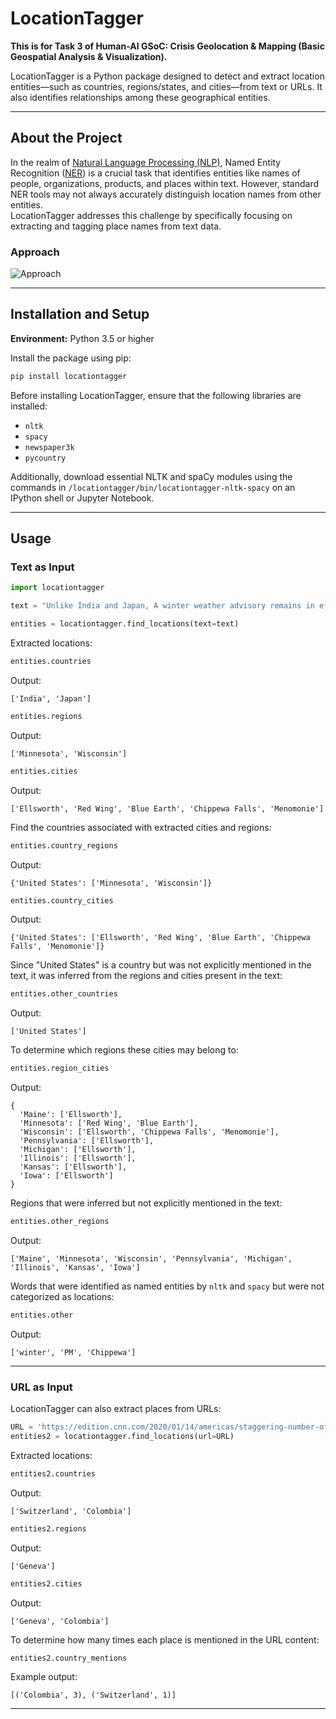 # LocationTagger

**This is for Task 3 of Human-AI GSoC: Crisis Geolocation & Mapping (Basic Geospatial Analysis & Visualization).**

LocationTagger is a Python package designed to detect and extract location entities—such as countries, regions/states, and cities—from text or URLs. It also identifies relationships among these geographical entities.

---

## About the Project
In the realm of [Natural Language Processing (NLP)](https://en.wikipedia.org/wiki/Natural_language_processing), Named Entity Recognition ([NER](https://en.wikipedia.org/wiki/Named-entity_recognition)) is a crucial task that identifies entities like names of people, organizations, products, and places within text. However, standard NER tools may not always accurately distinguish location names from other entities.  
LocationTagger addresses this challenge by specifically focusing on extracting and tagging place names from text data.

### Approach  
![Approach](https://github.com/AritraDey-Dev/Task-3-locationtagger/blob/master/locationtagger/data/diagram.jpg?raw=true)

---

## Installation and Setup
**Environment:** Python 3.5 or higher

Install the package using pip:

```bash
pip install locationtagger
```

Before installing LocationTagger, ensure that the following libraries are installed:

- `nltk`
- `spacy`
- `newspaper3k`
- `pycountry`

Additionally, download essential NLTK and spaCy modules using the commands in `/locationtagger/bin/locationtagger-nltk-spacy` on an IPython shell or Jupyter Notebook.

---

## Usage

### Text as Input

```python
import locationtagger

text = "Unlike India and Japan, A winter weather advisory remains in effect through 5 PM along and east of a line from Blue Earth, to Red Wing line in Minnesota and continuing to along an Ellsworth, to Menomonie, and Chippewa Falls line in Wisconsin."

entities = locationtagger.find_locations(text=text)
```

Extracted locations:

```python
entities.countries
```
Output:
```
['India', 'Japan']
```

```python
entities.regions
```
Output:
```
['Minnesota', 'Wisconsin']
```

```python
entities.cities
```
Output:
```
['Ellsworth', 'Red Wing', 'Blue Earth', 'Chippewa Falls', 'Menomonie']
```

Find the countries associated with extracted cities and regions:

```python
entities.country_regions
```
Output:
```
{'United States': ['Minnesota', 'Wisconsin']}
```

```python
entities.country_cities
```
Output:
```
{'United States': ['Ellsworth', 'Red Wing', 'Blue Earth', 'Chippewa Falls', 'Menomonie']}
```

Since "United States" is a country but was not explicitly mentioned in the text, it was inferred from the regions and cities present in the text:

```python
entities.other_countries
```
Output:
```
['United States']
```

To determine which regions these cities may belong to:

```python
entities.region_cities
```
Output:
```
{
  'Maine': ['Ellsworth'],
  'Minnesota': ['Red Wing', 'Blue Earth'],
  'Wisconsin': ['Ellsworth', 'Chippewa Falls', 'Menomonie'],
  'Pennsylvania': ['Ellsworth'],
  'Michigan': ['Ellsworth'],
  'Illinois': ['Ellsworth'],
  'Kansas': ['Ellsworth'],
  'Iowa': ['Ellsworth']
}
```

Regions that were inferred but not explicitly mentioned in the text:

```python
entities.other_regions
```
Output:
```
['Maine', 'Minnesota', 'Wisconsin', 'Pennsylvania', 'Michigan', 'Illinois', 'Kansas', 'Iowa']
```

Words that were identified as named entities by `nltk` and `spacy` but were not categorized as locations:

```python
entities.other
```
Output:
```
['winter', 'PM', 'Chippewa']
```

---

### URL as Input  

LocationTagger can also extract places from URLs:

```python
URL = 'https://edition.cnn.com/2020/01/14/americas/staggering-number-of-human-rights-defenders-killed-in-colombia-the-un-says/index.html'
entities2 = locationtagger.find_locations(url=URL)
```

Extracted locations:

```python
entities2.countries
```
Output:
```
['Switzerland', 'Colombia']
```

```python
entities2.regions
```
Output:
```
['Geneva']
```

```python
entities2.cities
```
Output:
```
['Geneva', 'Colombia']
```

To determine how many times each place is mentioned in the URL content:

```python
entities2.country_mentions
```
Example output:
```
[('Colombia', 3), ('Switzerland', 1)]
```

---


